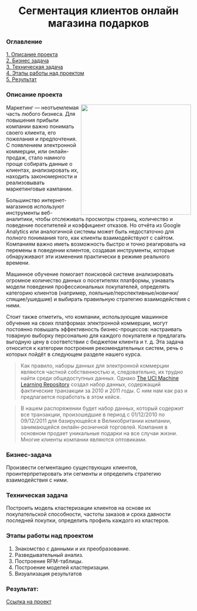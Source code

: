 # <center> Сегментация клиентов онлайн магазина подарков

### Оглавление
[1. Описание проекта](#описание-проекта)\
[2. Бизнес задача](#бизнес-задача)\
[3. Техническая задача](#техническая-задача)\
[4. Этапы работы над проектом](#этапы-работы-над-проектом)\
[5. Результат](#результат)

### Описание проекта

<center> <img src=https://salesupnow.ru/storage/app/media/pipeople.png align="right" width="300"/> </center>

Маркетинг — неотъемлемая часть любого бизнеса. Для повышения прибыли компании важно понимать своего клиента, его пожелания и предпочтения. С появлением электронной коммерции, или онлайн-продаж, стало намного проще собирать данные о клиентах, анализировать их, находить закономерности и реализовывать маркетинговые кампании.

Большинство интернет-магазинов используют инструменты веб-аналитики, чтобы отслеживать просмотры страниц, количество и поведение посетителей и коэффициент отказов. Но отчёта из Google Analytics или аналогичной системы может быть недостаточно для полного понимания того, как клиенты взаимодействуют с сайтом. Компаниям важно иметь возможность быстро и точно реагировать на перемены в поведении клиентов, создавая инструменты, которые обнаруживают эти изменения практически в режиме реального времени.

Машинное обучение помогает поисковой системе анализировать огромное количество данных о посетителях платформы, узнавать модели поведения профессиональных покупателей, определять категорию клиентов (например, лояльные/перспективные/новички/спящие/ушедшие) и выбирать правильную стратегию взаимодействия с ними.

Стоит также отметить, что компании, использующие машинное обучение на своих платформах электронной коммерции, могут постоянно повышать эффективность бизнес-процессов: настраивать товарную выборку персонально для каждого покупателя и предлагать выгодную цену в соответствии с бюджетом клиента и т. д. Эта задача относится к категории построения рекомендательных систем, речь о которых пойдёт в следующем разделе нашего курса.

> Как правило, наборы данных для электронной коммерции являются частной собственностью и, следовательно, их трудно найти среди общедоступных данных. Однако [The UCI Machine Learning Repository](http://archive.ics.uci.edu/ml/index.php)  создал набор данных, содержащий фактические транзакции за 2010 и 2011 годы. С ним нам как раз и предлагается поработать в этом кейсе. 

> В нашем распоряжении будет набор данных, который содержит все транзакции, произошедшие в период с 01/12/2010 по 09/12/2011 для базирующейся в Великобритании компании, занимающейся онлайн-розничной торговлей. Компания в основном продает уникальные подарки на все случаи жизни. Многие клиенты компании являются оптовиками.


### Бизнес-задача
Произвести сегментацию существующих клиентов, проинтерпретировать эти сегменты и определить стратегию взаимодействия с ними.

### Техническая задача
Построить модель кластеризации клиентов на основе их покупательской способности, частоты заказов и срока давности последней покупки, определить профиль каждого из кластеров.

### Этапы работы над проектом
1. Знакомство с данными и их преобразование.
2. Разведывательный анализ.
3. Построение RFM-таблицы.
4. Построение моделей кластеризации.
5. Визуализация результатов

### Результат:
[Ссылка на проект](https://github.com/postvlone/clients_clustering_project/blob/main/clients_clustering.ipynb)